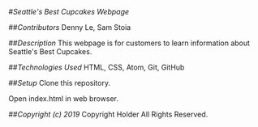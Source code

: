 #_Seattle's Best Cupcakes Webpage_

##_Contributors_
Denny Le, Sam Stoia

##_Description_
This webpage is for customers to learn information about Seattle's Best Cupcakes.

##_Technologies Used_
HTML, CSS, Atom, Git, GitHub

##_Setup_
Clone this repository.

Open index.html in web browser.

##_Copyright (c) 2019_
Copyright Holder All Rights Reserved.
